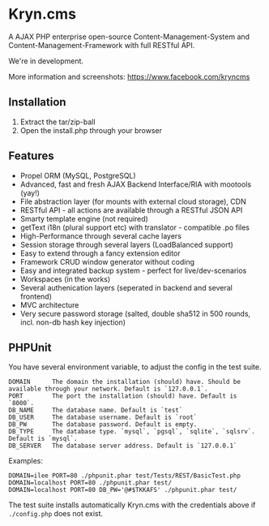 Kryn.cms
========

A AJAX PHP enterprise open-source Content-Management-System and Content-Management-Framework with full RESTful API.

We're in development.

More information and screenshots:
https://www.facebook.com/kryncms


Installation
------------

1. Extract the tar/zip-ball
2. Open the install.php through your browser


Features
--------

 - Propel ORM (MySQL, PostgreSQL)
 - Advanced, fast and fresh AJAX Backend Interface/RIA with mootools (yay!)
 - File abstraction layer (for mounts with external cloud storage), CDN
 - RESTful API - all actions are available through a RESTful JSON API
 - Smarty template engine (not required)
 - getText i18n (plural support etc) with translator - compatible .po files
 - High-Performance through several cache layers
 - Session storage through several layers (LoadBalanced support)
 - Easy to extend through a fancy extension editor
 - Framework CRUD window generator without coding
 - Easy and integrated backup system - perfect for live/dev-scenarios
 - Workspaces (in the works)
 - Several authenication layers (seperated in backend and several frontend)
 - MVC architecture
 - Very secure password storage (salted, double sha512 in 500 rounds, incl. non-db hash key injection)


 PHPUnit
--------


 You have several environment variable, to adjust the config in the test suite.

    DOMAIN      The domain the installation (should) have. Should be available through your network. Default is `127.0.0.1`.
    PORT        The port the installation (should) have. Default is `8000`.
    DB_NAME     The database name. Default is `test`
    DB_USER     The database username. Default is `root`
    DB_PW       The database password. Default is empty.
    DB_TYPE     The database type. `mysql`, `pgsql`, `sqlite`, `sqlsrv`. Default is `mysql`.
    DB_SERVER   The database server address. Default is `127.0.0.1`

Examples:

    DOMAIN=ilee PORT=80 ./phpunit.phar test/Tests/REST/BasicTest.php
    DOMAIN=localhost PORT=80 ./phpunit.phar test/
    DOMAIN=localhost PORT=80 DB_PW='@#$TKKAFS' ./phpunit.phar test/

The test suite installs automatically Kryn.cms with the credentials above if `./config.php` does not exist.